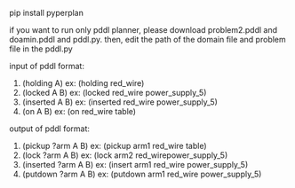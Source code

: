 pip install pyperplan

if you want to run only pddl planner, please download problem2.pddl and doamin.pddl and pddl.py. then, edit the path of the domain file and problem file in the pddl.py

input of pddl format:
1. (holding A) ex: (holding red_wire)
2. (locked A B) ex: (locked red_wire power_supply_5)
3. (inserted A B) ex: (inserted red_wire power_supply_5)
4. (on A B) ex: (on red_wire table)

output of pddl format:
1. (pickup ?arm A B) ex: (pickup arm1 red_wire table)
2. (lock ?arm A B) ex: (lock arm2 red_wirepower_supply_5)
3. (inserted ?arm A B) ex: (insert arm1 red_wire power_supply_5)
4. (putdown ?arm A B) ex: (putdown arm1 red_wire power_supply_5)
